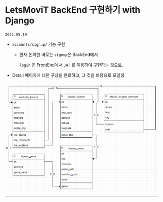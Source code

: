# LetsMoviT BackEnd 구현하기 with Django



`2021.05.19`

- `accounts/signup/`  기능 구현

  - 현재 논의한 바로는 `signup`은 BackEnd에서

    `login` 은 FrontEnd에서 `JWT` 를 이용하여 구현하는 것으로.

- Detail 페이지에 대한 구상을 완료하고, 그 것을 바탕으로 모델링

<img src="README.assets/image-20210519173428352.png" alt="image-20210519173428352"  />

---

